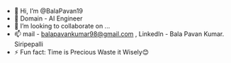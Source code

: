 - 👋 Hi, I’m @BalaPavan19
- 👀 Domain - AI Engineer
- 💞️ I’m looking to collaborate on ...
- 📫 mail - balapavankumar98@gmail.com , LinkedIn - Bala Pavan Kumar. Siripepalli
- ⚡ Fun fact: Time is Precious Waste it Wisely😊

<!---
BalaPavan19/BalaPavan19 is a ✨ special ✨ repository because its `README.md` (this file) appears on your GitHub profile.
You can click the Preview link to take a look at your changes.
--->
